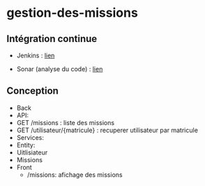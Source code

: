 # gestion-des-missions

## Intégration continue

* Jenkins : [lien](http://d07-jenkins.cleverapps.io/job/Gestion%20Des%20Missions/)

* Sonar (analyse du code) : [lien](http://d07-sonar.cleverapps.io/dashboard?id=gestion-des-missions)


## Conception

* Back
 * API:
  * GET /missions : liste des missions
  * GET /utilisateur/{matricule} : recuperer utilisateur par matricule
 * Services:
 * Entity:
  * Uitlisiateur
  * Missions
* Front
  * /missions: afichage des missions
